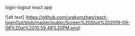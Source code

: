 login-logout react app

![alt text] (https://github.com/urakymzhan/react-loginOut/blob/master/public/Screen%20Shot%202019-09-08%20at%2010.59.48%20PM.png)
